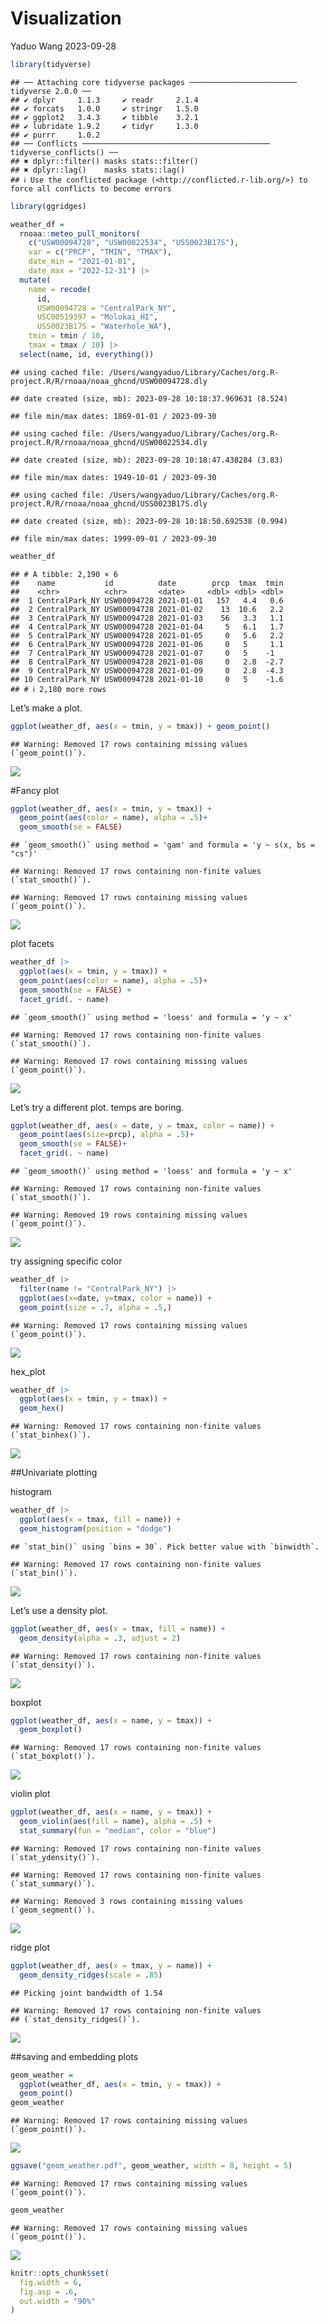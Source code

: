 Visualization
================
Yaduo Wang
2023-09-28

``` r
library(tidyverse)
```

    ## ── Attaching core tidyverse packages ──────────────────────── tidyverse 2.0.0 ──
    ## ✔ dplyr     1.1.3     ✔ readr     2.1.4
    ## ✔ forcats   1.0.0     ✔ stringr   1.5.0
    ## ✔ ggplot2   3.4.3     ✔ tibble    3.2.1
    ## ✔ lubridate 1.9.2     ✔ tidyr     1.3.0
    ## ✔ purrr     1.0.2     
    ## ── Conflicts ────────────────────────────────────────── tidyverse_conflicts() ──
    ## ✖ dplyr::filter() masks stats::filter()
    ## ✖ dplyr::lag()    masks stats::lag()
    ## ℹ Use the conflicted package (<http://conflicted.r-lib.org/>) to force all conflicts to become errors

``` r
library(ggridges)
```

``` r
weather_df = 
  rnoaa::meteo_pull_monitors(
    c("USW00094728", "USW00022534", "USS0023B17S"),
    var = c("PRCP", "TMIN", "TMAX"), 
    date_min = "2021-01-01",
    date_max = "2022-12-31") |>
  mutate(
    name = recode(
      id, 
      USW00094728 = "CentralPark_NY", 
      USC00519397 = "Molokai_HI",
      USS0023B17S = "Waterhole_WA"),
    tmin = tmin / 10,
    tmax = tmax / 10) |>
  select(name, id, everything())
```

    ## using cached file: /Users/wangyaduo/Library/Caches/org.R-project.R/R/rnoaa/noaa_ghcnd/USW00094728.dly

    ## date created (size, mb): 2023-09-28 10:18:37.969631 (8.524)

    ## file min/max dates: 1869-01-01 / 2023-09-30

    ## using cached file: /Users/wangyaduo/Library/Caches/org.R-project.R/R/rnoaa/noaa_ghcnd/USW00022534.dly

    ## date created (size, mb): 2023-09-28 10:18:47.438284 (3.83)

    ## file min/max dates: 1949-10-01 / 2023-09-30

    ## using cached file: /Users/wangyaduo/Library/Caches/org.R-project.R/R/rnoaa/noaa_ghcnd/USS0023B17S.dly

    ## date created (size, mb): 2023-09-28 10:18:50.692538 (0.994)

    ## file min/max dates: 1999-09-01 / 2023-09-30

``` r
weather_df
```

    ## # A tibble: 2,190 × 6
    ##    name           id          date        prcp  tmax  tmin
    ##    <chr>          <chr>       <date>     <dbl> <dbl> <dbl>
    ##  1 CentralPark_NY USW00094728 2021-01-01   157   4.4   0.6
    ##  2 CentralPark_NY USW00094728 2021-01-02    13  10.6   2.2
    ##  3 CentralPark_NY USW00094728 2021-01-03    56   3.3   1.1
    ##  4 CentralPark_NY USW00094728 2021-01-04     5   6.1   1.7
    ##  5 CentralPark_NY USW00094728 2021-01-05     0   5.6   2.2
    ##  6 CentralPark_NY USW00094728 2021-01-06     0   5     1.1
    ##  7 CentralPark_NY USW00094728 2021-01-07     0   5    -1  
    ##  8 CentralPark_NY USW00094728 2021-01-08     0   2.8  -2.7
    ##  9 CentralPark_NY USW00094728 2021-01-09     0   2.8  -4.3
    ## 10 CentralPark_NY USW00094728 2021-01-10     0   5    -1.6
    ## # ℹ 2,180 more rows

Let’s make a plot.

``` r
ggplot(weather_df, aes(x = tmin, y = tmax)) + geom_point()
```

    ## Warning: Removed 17 rows containing missing values (`geom_point()`).

![](Visualization_files/figure-gfm/unnamed-chunk-3-1.png)<!-- -->

\#Fancy plot

``` r
ggplot(weather_df, aes(x = tmin, y = tmax)) + 
  geom_point(aes(color = name), alpha = .5)+
  geom_smooth(se = FALSE)
```

    ## `geom_smooth()` using method = 'gam' and formula = 'y ~ s(x, bs = "cs")'

    ## Warning: Removed 17 rows containing non-finite values (`stat_smooth()`).

    ## Warning: Removed 17 rows containing missing values (`geom_point()`).

![](Visualization_files/figure-gfm/unnamed-chunk-4-1.png)<!-- -->

plot facets

``` r
weather_df |> 
  ggplot(aes(x = tmin, y = tmax)) + 
  geom_point(aes(color = name), alpha = .5)+
  geom_smooth(se = FALSE) +
  facet_grid(. ~ name)
```

    ## `geom_smooth()` using method = 'loess' and formula = 'y ~ x'

    ## Warning: Removed 17 rows containing non-finite values (`stat_smooth()`).

    ## Warning: Removed 17 rows containing missing values (`geom_point()`).

![](Visualization_files/figure-gfm/unnamed-chunk-5-1.png)<!-- -->

Let’s try a different plot. temps are boring.

``` r
ggplot(weather_df, aes(x = date, y = tmax, color = name)) + 
  geom_point(aes(size=prcp), alpha = .5)+
  geom_smooth(se = FALSE)+
  facet_grid(. ~ name)
```

    ## `geom_smooth()` using method = 'loess' and formula = 'y ~ x'

    ## Warning: Removed 17 rows containing non-finite values (`stat_smooth()`).

    ## Warning: Removed 19 rows containing missing values (`geom_point()`).

![](Visualization_files/figure-gfm/unnamed-chunk-6-1.png)<!-- -->

try assigning specific color

``` r
weather_df |> 
  filter(name != "CentralPark_NY") |> 
  ggplot(aes(x=date, y=tmax, color = name)) + 
  geom_point(size = .7, alpha = .5,)
```

    ## Warning: Removed 17 rows containing missing values (`geom_point()`).

![](Visualization_files/figure-gfm/unnamed-chunk-7-1.png)<!-- -->

hex_plot

``` r
weather_df |> 
  ggplot(aes(x = tmin, y = tmax)) + 
  geom_hex()
```

    ## Warning: Removed 17 rows containing non-finite values (`stat_binhex()`).

![](Visualization_files/figure-gfm/unnamed-chunk-8-1.png)<!-- -->

\##Univariate plotting

histogram

``` r
weather_df |> 
  ggplot(aes(x = tmax, fill = name)) + 
  geom_histogram(position = "dodge")
```

    ## `stat_bin()` using `bins = 30`. Pick better value with `binwidth`.

    ## Warning: Removed 17 rows containing non-finite values (`stat_bin()`).

![](Visualization_files/figure-gfm/unnamed-chunk-9-1.png)<!-- -->

Let’s use a density plot.

``` r
ggplot(weather_df, aes(x = tmax, fill = name)) + 
  geom_density(alpha = .3, adjust = 2)
```

    ## Warning: Removed 17 rows containing non-finite values (`stat_density()`).

![](Visualization_files/figure-gfm/unnamed-chunk-10-1.png)<!-- -->

boxplot

``` r
ggplot(weather_df, aes(x = name, y = tmax)) + 
  geom_boxplot()
```

    ## Warning: Removed 17 rows containing non-finite values (`stat_boxplot()`).

![](Visualization_files/figure-gfm/unnamed-chunk-11-1.png)<!-- -->

violin plot

``` r
ggplot(weather_df, aes(x = name, y = tmax)) + 
  geom_violin(aes(fill = name), alpha = .5) + 
  stat_summary(fun = "median", color = "blue")
```

    ## Warning: Removed 17 rows containing non-finite values (`stat_ydensity()`).

    ## Warning: Removed 17 rows containing non-finite values (`stat_summary()`).

    ## Warning: Removed 3 rows containing missing values (`geom_segment()`).

![](Visualization_files/figure-gfm/unnamed-chunk-12-1.png)<!-- -->

ridge plot

``` r
ggplot(weather_df, aes(x = tmax, y = name)) + 
  geom_density_ridges(scale = .85)
```

    ## Picking joint bandwidth of 1.54

    ## Warning: Removed 17 rows containing non-finite values
    ## (`stat_density_ridges()`).

![](Visualization_files/figure-gfm/unnamed-chunk-13-1.png)<!-- -->

\##saving and embedding plots

``` r
geom_weather = 
  ggplot(weather_df, aes(x = tmin, y = tmax)) +
  geom_point()
geom_weather
```

    ## Warning: Removed 17 rows containing missing values (`geom_point()`).

![](Visualization_files/figure-gfm/unnamed-chunk-14-1.png)<!-- -->

``` r
ggsave("geom_weather.pdf", geom_weather, width = 8, height = 5)
```

    ## Warning: Removed 17 rows containing missing values (`geom_point()`).

``` r
geom_weather
```

    ## Warning: Removed 17 rows containing missing values (`geom_point()`).

![](Visualization_files/figure-gfm/unnamed-chunk-15-1.png)<!-- -->

``` r
knitr::opts_chunk$set(
  fig.width = 6,
  fig.asp = .6,
  out.width = "90%"
)
```
